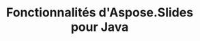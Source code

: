 ---
title: Fonctionnalités d'Aspose.Slides pour Java
type: docs
weight: 30
url: /fr/java/aspose-slides-for-java-features/
---